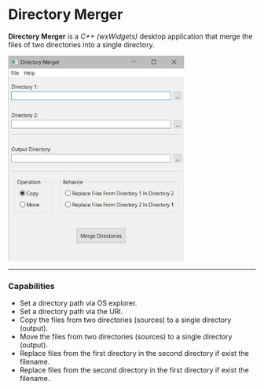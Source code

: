 # Directory Merger

**Directory Merger** is a *C++ (wxWidgets)* desktop application that merge the files of two directories into a single directory.

<img src="https://raw.githubusercontent.com/plainoldprogrammer/directory-merger/master/screenshots/screenshot-main-window.jpg" width="358" height="417">

---

### Capabilities

* Set a directory path via OS explorer.
* Set a directory path via the URI.
* Copy the files from two directories (sources) to a single directory (output).
* Move the files from two directories (sources) to a single directory (output).
* Replace files from the first directory in the second directory if exist the filename.
* Replace files from the second directory in the first directory if exist the filename.
